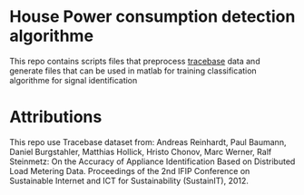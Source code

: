 # House Power consumption detection algorithme 

This repo contains scripts files that preprocess [tracebase](https://github.com/areinhardt/tracebase) data 
and generate files that can be used in matlab for training classification algorithme for signal identification


# Attributions
This repo use Tracebase dataset from: 
Andreas Reinhardt, Paul Baumann, Daniel Burgstahler, Matthias Hollick, Hristo Chonov, Marc Werner, Ralf Steinmetz: On the Accuracy of Appliance Identification Based on Distributed Load Metering Data. Proceedings of the 2nd IFIP Conference on Sustainable Internet and ICT for Sustainability (SustainIT), 2012.